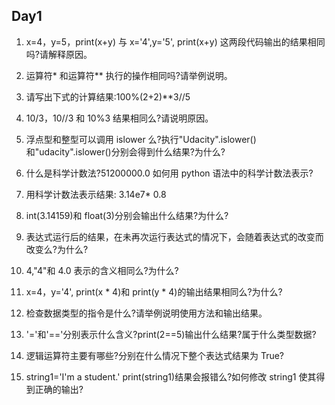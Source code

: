 ## Day1

1. x=4，y=5，print(x+y) 与  x='4',y='5', print(x+y) 这两段代码输出的结果相同吗?请解释原因。

2. 运算符* 和运算符** 执行的操作相同吗?请举例说明。

3. 请写出下式的计算结果:100%(2+2)**3//5

4. 10/3，10//3 和 10%3 结果相同么?请说明原因。

5. 浮点型和整型可以调用 islower 么?执行"Udacity".islower()和"udacity".islower()分别会得到什么结果?为什么?

6. 什么是科学计数法?51200000.0 如何用 python 语法中的科学计数法表示?

7. 用科学计数法表示结果: 3.14e7* 0.8

8. int(3.14159)和 float(3)分别会输出什么结果?为什么?

9. 表达式运行后的结果，在未再次运行表达式的情况下，会随着表达式的改变而改变么?为什么?

10. 4,"4"和 4.0 表示的含义相同么?为什么?

11. x=4，y='4', print(x * 4)和 print(y * 4)的输出结果相同么?为什么? 

12. 检查数据类型的指令是什么?请举例说明使用方法和输出结果。

13. '='和'=='分别表示什么含义?print(2==5)输出什么结果?属于什么类型数据?

14. 逻辑运算符主要有哪些?分别在什么情况下整个表达式结果为 True?

15. string1='I'm a student.' print(string1)结果会报错么?如何修改 string1 使其得到正确的输出?
